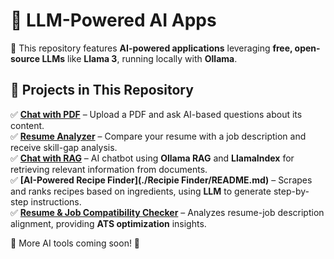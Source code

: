 # 🚀 LLM-Powered AI Apps  

🔹 This repository features **AI-powered applications** leveraging **free, open-source LLMs** like **Llama 3**, running locally with **Ollama**.  

## 📌 Projects in This Repository  

✅ **[Chat with PDF](./Rag/README.md)** – Upload a PDF and ask AI-based questions about its content.  
✅ **[Resume Analyzer](./resume-analyzer/README.md)** – Compare your resume with a job description and receive skill-gap analysis.  
✅ **[Chat with RAG](./chat-with-rag/README.md)** – AI chatbot using **Ollama RAG** and **LlamaIndex** for retrieving relevant information from documents.  
✅ **[AI-Powered Recipe Finder](./Recipie Finder/README.md)** – Scrapes and ranks recipes based on ingredients, using **LLM** to generate step-by-step instructions.  
✅ **[Resume & Job Compatibility Checker](./resume-compatibility/README.md)** – Analyzes resume-job description alignment, providing **ATS optimization** insights.  

📢 More AI tools coming soon! 🚀  
